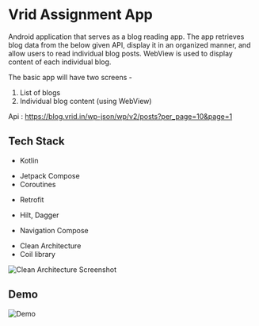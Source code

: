 # Vrid Assignment App

Android application that serves as a blog reading app.
The app retrieves blog data from the below given API, display it in an organized
manner, and allow users to read individual blog posts. 
WebView is used to display content of each individual blog.

The basic app will have two screens -
1. List of blogs
2. Individual blog content (using WebView)

Api : https://blog.vrid.in/wp-json/wp/v2/posts?per_page=10&page=1

## Tech Stack
- Kotlin
* Jetpack Compose
* Coroutines
+ Retrofit
* Hilt, Dagger
+ Navigation Compose
- Clean Architecture
- Coil library

![Clean Architecture Screenshot](https://drive.google.com/file/d/1knVNb9Kn4AtqR9bULrGeuan09S1DJhWd/view?usp=sharing)

## Demo
![Demo](https://drive.google.com/file/d/1A6b-NfLLofVAfQWa6lm86sRHheZiqOSo/view?usp=sharing)

